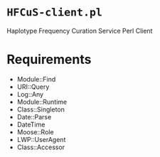 # ```HFCuS-client.pl```

Haplotype Frequency Curation Service
Perl Client



# Requirements
- Module::Find
- URI::Query
- Log::Any
- Module::Runtime
- Class::Singleton
- Date::Parse
- DateTime
- Moose::Role
- LWP::UserAgent
- Class::Accessor
